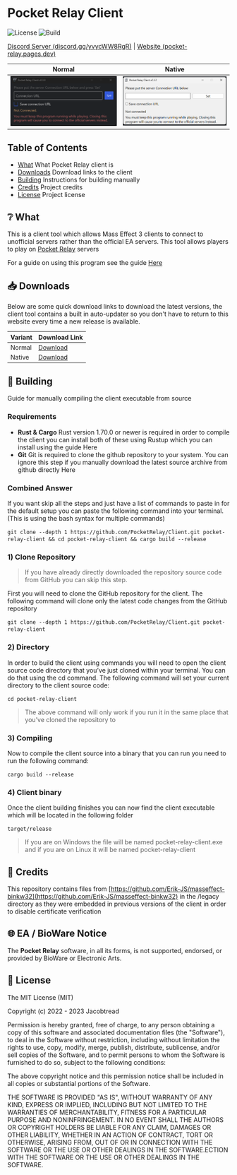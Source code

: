 
# Pocket Relay Client

![License](https://img.shields.io/github/license/PocketRelay/Client?style=for-the-badge)
![Build](https://img.shields.io/github/actions/workflow/status/PocketRelay/Client/build.yml?style=for-the-badge)

[Discord Server (discord.gg/yvycWW8RgR)](https://discord.gg/yvycWW8RgR) | [Website (pocket-relay.pages.dev)](https://pocket-relay.pages.dev/)


| Normal                                | Native                                              |
| ------------------------------------- | --------------------------------------------------- |
| ![Client](./pictures/client-base.png) | ![Client Native](./pictures/client-base-native.png) |

## Table of Contents

- [What](#❔-what) What Pocket Relay client is
- [Downloads](#📥-downloads) Download links to the client
- [Building](#🚀-building) Instructions for building manually
- [Credits](#🔌-credits) Project credits
- [License](#🧾-license) Project license

## ❔ What

This is a client tool which allows Mass Effect 3 clients to connect to unofficial servers rather than the official EA servers. This tool allows players to play on [Pocket Relay](https://pocket-relay.pages.dev/) servers

For a guide on using this program see the guide [Here](https://pocket-relay.pages.dev/docs/client/joining)

## 📥 Downloads

Below are some quick download links to download the latest versions, the client tool contains a built in auto-updater so you don't have to return to this website every time a new release is available.

| Variant | Download Link                                                                                             |
| ------- | --------------------------------------------------------------------------------------------------------- |
| Normal  | [Download](https://github.com/PocketRelay/Client/releases/latest/download/pocket-relay-client-native.exe) |
| Native  | [Download](https://github.com/PocketRelay/Client/releases/latest/download/pocket-relay-client-native.exe) |



## 🚀 Building

Guide for manually compiling the client executable from source

### Requirements

- **Rust & Cargo** Rust version 1.70.0 or newer is required in order to compile the client you can install both of these using Rustup which you can install using the guide Here
- **Git** Git is required to clone the github repository to your system. You can ignore this step if you manually download the latest source archive from github directly Here

### Combined Answer

If you want skip all the steps and just have a list of commands to paste in for the default setup you can paste the following command into your terminal. (This is using the bash syntax for multiple commands)

```shell
git clone --depth 1 https://github.com/PocketRelay/Client.git pocket-relay-client && cd pocket-relay-client && cargo build --release
```

### 1) Clone Repository

> If you have already directly downloaded the repository source code from GitHub you can skip this step.

First you will need to clone the GitHub repository for the client. The following command will clone only the latest code changes from the GitHub repository

```shell
git clone --depth 1 https://github.com/PocketRelay/Client.git pocket-relay-client
```

### 2) Directory

In order to build the client using commands you will need to open the client source code directory that you’ve just cloned within your terminal. You can do that using the cd command. The following command will set your current directory to the client source code:


```shell
cd pocket-relay-client
```

> The above command will only work if you run it in the same place that you’ve cloned the repository to

### 3) Compiling

Now to compile the client source into a binary that you can run you need to run the following command:

```shell
cargo build --release
```

### 4) Client binary

Once the client building finishes you can now find the client executable which will be located in the following folder

```
target/release
```

> If you are on Windows the file will be named pocket-relay-client.exe and if you are on Linux it will be named pocket-relay-client


## 🔌 Credits

This repository contains files from [https://github.com/Erik-JS/masseffect-binkw32](https://github.com/Erik-JS/masseffect-binkw32) in the /legacy directory as they were embedded in previous versions of the client in order to disable certificate verification 

## 🌐 EA / BioWare Notice

The **Pocket Relay** software, in all its forms, is not supported, endorsed, or provided by BioWare or Electronic Arts.

## 🧾 License

The MIT License (MIT)

Copyright (c) 2022 - 2023 Jacobtread

Permission is hereby granted, free of charge, to any person obtaining a copy
of this software and associated documentation files (the "Software"), to deal
in the Software without restriction, including without limitation the rights
to use, copy, modify, merge, publish, distribute, sublicense, and/or sell
copies of the Software, and to permit persons to whom the Software is
furnished to do so, subject to the following conditions:

The above copyright notice and this permission notice shall be included in all
copies or substantial portions of the Software.

THE SOFTWARE IS PROVIDED "AS IS", WITHOUT WARRANTY OF ANY KIND, EXPRESS OR
IMPLIED, INCLUDING BUT NOT LIMITED TO THE WARRANTIES OF MERCHANTABILITY,
FITNESS FOR A PARTICULAR PURPOSE AND NONINFRINGEMENT. IN NO EVENT SHALL THE
AUTHORS OR COPYRIGHT HOLDERS BE LIABLE FOR ANY CLAIM, DAMAGES OR OTHER
LIABILITY, WHETHER IN AN ACTION OF CONTRACT, TORT OR OTHERWISE, ARISING FROM,
OUT OF OR IN CONNECTION WITH THE SOFTWARE OR THE USE OR OTHER DEALINGS IN THE
SOFTWARE.ECTION WITH THE SOFTWARE OR THE USE OR OTHER DEALINGS IN THE SOFTWARE.
